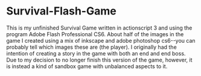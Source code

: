 # Survival-Flash-Game
This is my unfinished Survival Game written in actionscript 3 and using the program Adobe Flash Professional CS6. About half of the images in the game I created using a mix of inkscape and adobe photoshop cs6--you can probably tell which images these are (the player). I originally had the intention of creating a story in the game with both an end and end boss. Due to my decision to no longer finish this version of the game, however, it is instead a kind of sandbox game with unbalanced aspects to it.
